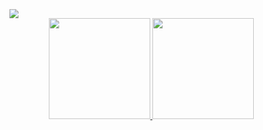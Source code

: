 <img src ="https://data.whicdn.com/images/350989735/original.gif" >

<div align="center">
  <a href="https://github.com/GilbertoGabriel">
  <img height="180em" src="https://github-readme-stats.vercel.app/api?username=GilbertoGabriel&show_icons=true&theme=github_dark&include_all_commits=true&count_private=true"/>
  <img height="180em" src="https://github-readme-stats.vercel.app/api/top-langs/?username=GilbertoGabriel&layout=compact&langs_count=7&theme=github_dark"/>
</div>
